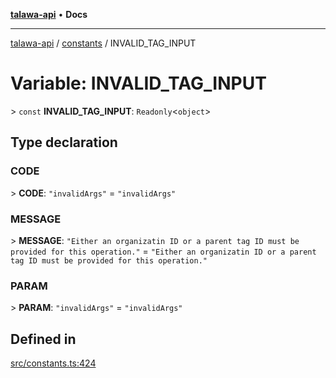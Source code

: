 [**talawa-api**](../../README.md) • **Docs**

***

[talawa-api](../../modules.md) / [constants](../README.md) / INVALID\_TAG\_INPUT

# Variable: INVALID\_TAG\_INPUT

\> `const` **INVALID\_TAG\_INPUT**: `Readonly`\<`object`\>

## Type declaration

### CODE

\> **CODE**: `"invalidArgs"` = `"invalidArgs"`

### MESSAGE

\> **MESSAGE**: `"Either an organizatin ID or a parent tag ID must be provided for this operation."` = `"Either an organizatin ID or a parent tag ID must be provided for this operation."`

### PARAM

\> **PARAM**: `"invalidArgs"` = `"invalidArgs"`

## Defined in

[src/constants.ts:424](https://github.com/PalisadoesFoundation/talawa-api/blob/a87b45a1c490c996c3a8a52e117ecbaa4742ef49/src/constants.ts#L424)
